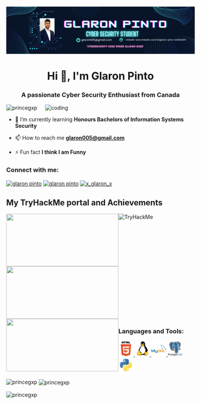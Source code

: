 ![logo](https://github.com/princegxp/princegxp/blob/main/githubprofile.png)
<h1 align="center">Hi 👋, I'm Glaron Pinto</h1>
<h3 align="center">A passionate Cyber Security Enthusiast from Canada</h3>
<img align="right" alt="coding" width="400" src="https://i.pinimg.com/originals/e4/26/70/e426702edf874b181aced1e2fa5c6cde.gif">

<p align="left"> <img src="https://komarev.com/ghpvc/?username=princegxp&label=Profile%20views&color=0e75b6&style=flat" alt="princegxp" /> </p>

- 🌱 I’m currently learning **Honours Bachelors of Information Systems Security**

- 📫 How to reach me **glaron005@gmail.com**

- ⚡ Fun fact **I think I am Funny**


<h3 align="left">Connect with me:</h3>
<p align="left">
<a href="https://linkedin.com/in/glaron pinto" target="blank"><img align="center" src="https://raw.githubusercontent.com/rahuldkjain/github-profile-readme-generator/master/src/images/icons/Social/linked-in-alt.svg" alt="glaron pinto" height="30" width="40" /></a>
<a href="https://fb.com/glaron pinto" target="blank"><img align="center" src="https://raw.githubusercontent.com/rahuldkjain/github-profile-readme-generator/master/src/images/icons/Social/facebook.svg" alt="glaron pinto" height="30" width="40" /></a>
<a href="https://instagram.com/x_glaron_x" target="blank"><img align="center" src="https://raw.githubusercontent.com/rahuldkjain/github-profile-readme-generator/master/src/images/icons/Social/instagram.svg" alt="x_glaron_x" height="30" width="40" /></a>
</p>

<h2> My TryHackMe portal and Achievements </h2>
<img src="https://tryhackme-badges.s3.amazonaws.com/princegxp.png" alt="TryHackMe">
<img src = "https://assets.tryhackme.com/room-badges/de2b29b82d8eaa855039212df118033e.png" height="140" width="300" align="left">
<img src = "https://assets.tryhackme.com/room-badges/c1aeb9c4c9eadf1918754d1f791c0618.png"  height="140" width="300" align = "center">
<img src = "https://assets.tryhackme.com/room-badges/e0cf1916edb0514506813ca4a2ed4b69.png"  height="140" width="300" align = "left">

<h3 align="left">Languages and Tools:</h3>
<p align="left"> <a href="https://www.w3.org/html/" target="_blank" rel="noreferrer"> <img src="https://raw.githubusercontent.com/devicons/devicon/master/icons/html5/html5-original-wordmark.svg" alt="html5" width="40" height="40"/> </a> <a href="https://www.linux.org/" target="_blank" rel="noreferrer"> <img src="https://raw.githubusercontent.com/devicons/devicon/master/icons/linux/linux-original.svg" alt="linux" width="40" height="40"/> </a> <a href="https://www.mysql.com/" target="_blank" rel="noreferrer"> <img src="https://raw.githubusercontent.com/devicons/devicon/master/icons/mysql/mysql-original-wordmark.svg" alt="mysql" width="40" height="40"/> </a> <a href="https://www.postgresql.org" target="_blank" rel="noreferrer"> <img src="https://raw.githubusercontent.com/devicons/devicon/master/icons/postgresql/postgresql-original-wordmark.svg" alt="postgresql" width="40" height="40"/> </a> <a href="https://www.python.org" target="_blank" rel="noreferrer"> <img src="https://raw.githubusercontent.com/devicons/devicon/master/icons/python/python-original.svg" alt="python" width="40" height="40"/> </a> </p>

<p><img align="left" src="https://github-readme-stats.vercel.app/api/top-langs?username=princegxp&show_icons=true&locale=en&layout=compact" alt="princegxp" /></p>

<p>&nbsp;<img align="center" src="https://github-readme-stats.vercel.app/api?username=princegxp&show_icons=true&locale=en" alt="princegxp" /></p>

<p><img align="center" src="https://github-readme-streak-stats.herokuapp.com/?user=princegxp&" alt="princegxp" /></p>


